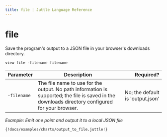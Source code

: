 ```yaml
---
title: file | Juttle Language Reference
---
```


file 
====

Save the program's output to a JSON file in your browser's downloads
directory.

``` 
view file -filename filename
```

Parameter  |  Description  |  Required?
---------- | ------------- | ---------:
`-filename` | The file name to use for the output. No path information is supported; the file is saved in the downloads directory configured for your browser.  |  No; the default is 'output.json'

_Example: Emit one point and output it to a local JSON file_

```
{!docs/examples/charts/output_to_file.juttle!}
```

